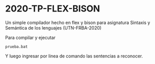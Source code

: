# 2020-TP-FLEX-BISON
Un simple compilador hecho en flex y bison para asignatura Sintaxis y Semántica de los lenguajes (UTN-FRBA-2020)


Para compilar y ejecutar 
```
prueba.bat
```
Y luego ingresar por linea de comando las sentencias a reconocer.
